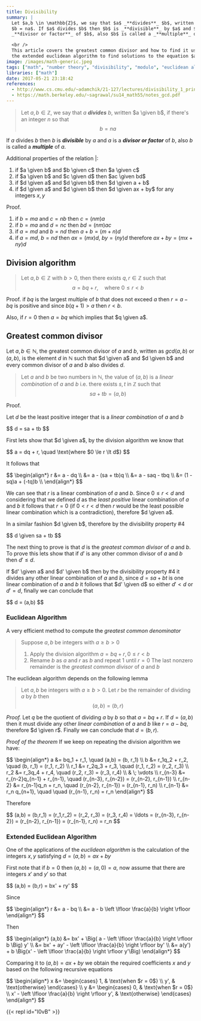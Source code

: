 ```yaml
---
title: Divisibility
summary: |
  Let $a,b \in \mathbb{Z}$, we say that $a$ _**divides**_ $b$, written $a \given b$, if there's an integer $n$ so that:
  $b = na$. If $a$ divides $b$ then $b$ is _**divisible**_ by $a$ and $a$ is a
  _**divisor or factor**_ of $b$, also $b$ is called a _**multiple**_ of $a$.

  <br />
  This article covers the greatest common divisor and how to find it using the euclidean algorithm,
  the extended euclidean algorithm to find solutions to the equation $ax + by = gcd(a, b)$ where $a, b$ are unknowns.
image: /images/math-generic.jpeg
tags: ["math", "number theory", "divisibility", "modulo", "euclidean algorithm", "extended euclidean algorithm"]
libraries: ["math"]
date: 2017-05-21 23:18:42
references:
  - http://www.cs.cmu.edu/~adamchik/21-127/lectures/divisibility_1_print.pdf
  - https://math.berkeley.edu/~sagrawal/su14_math55/notes_gcd.pdf
---
```


> Let $a,b \in \mathbb{Z}$, we say that $a$ _**divides**_ $b$, written $a \given b$, if there's an integer $n$ so that
> $$
b = na
$$

If $a$ divides $b$ then $b$ is _**divisible**_ by $a$ and $a$ is a _**divisor or factor**_ of $b$, also $b$ is called a _**multiple**_ of $a$.

Additional properties of the relation $|$:

1. if $a \given b$ and $b \given c$ then $a \given c$
2. if $a \given b$ and $c \given d$ then $ac \given bd$
3. if $d \given a$ and $d \given b$ then $d \given a + b$
4. if $d \given a$ and $d \given b$ then $d \given ax + by$ for any
   integers $x,y$

Proof.

1. if $b=ma$ and $c=nb$ then $c=(nm)a$
2. if $b=ma$ and $d=nc$ then $bd=(nm)ac$
3. if $a=md$ and $b=nd$ then $a + b=(m + n)d$
4. if $a=md$, $b=nd$ then $ax=(mx)d$, $by=(ny)d$ therefore $ax + by = (mx + ny)d$

## Division algorithm

> Let $a, b \in \mathbb{Z}$ with $b > 0$, then there exists $q, r \in \mathbb{Z}$ such that
> $$
a = bq + r, \quad \text{where $0 \leq r \lt b$}
$$

Proof. if $bq$ is the largest multiple of $b$ that does not exceed $a$ then $r = a - bq$ is positive and since $b(q + 1) > a$ then $r \lt b$.

Also, if $r = 0$ then $a = bq$ which implies that $q \given a$.

## Greatest common divisor

Let $a, b \in \mathbb{N}$, the greatest common divisor of $a$ and $b$, written as $gcd(a,b)$ or $(a,b)$, is the element $d$ in $\mathbb{N}$ such that $d \given a$ and $d \given b$ and every common divisor of $a$ and $b$ also divides $d$.

> Let $a$ and $b$ be two numbers in $\mathbb{N}$, the value of $(a,b)$ is a *linear combination* of $a$ and $b$ i.e. there exists $s,t$ in $\mathbb{Z}$ such that
> $$
sa + tb = (a, b)
$$

Proof.

Let $d$ be the least positive integer that is a *linear combination* of $a$ and $b$

<div>$$
d = sa + tb
$$</div>

First lets show that $d \given a$, by the division algorithm we know that

<div>$$
a = dq + r, \quad \text{where $0 \le r \lt d$}
$$</div>

It follows that

<div>$$
\begin{align*}
r &= a - dq \\
&= a - (sa + tb)q \\
&= a - saq - tbq \\
&= (1 - sq)a + (-tq)b \\
\end{align*}
$$</div>

We can see that $r$ is a linear combination of $a$ and $b$. Since $0 \le r \lt d$ and considering that we defined $d$ as the *least positive* linear combination of $a$ and $b$ it follows that $r = 0$ (if $0 \lt r \lt d$ then $r$ would be the least possible linear combination which is a contradiction), therefore $d \given a$.

In a similar fashion $d \given b$, therefore by the divisibility property #4

<div>$$
d \given sa + tb
$$</div>

The next thing to prove is that $d$ is the *greatest common divisor* of $a$ and
$b$. To prove this lets show that if $d'$ is any other common divisor of $a$ and
$b$ then $d' \le d$.

If $d' \given a$ and $d' \given b$ then by the divisibility property #4 it divides any other linear combination of $a$ and $b$, since $d = sa + bt$ is one linear combination of $a$ and $b$ it follows that $d' \given d$ so either $d' \lt d$ or $d' = d$, finally we can conclude that

<div>$$
d = (a,b)
$$</div>

### Euclidean Algorithm

A very efficient method to compute the *greatest common denominator*

> Suppose $a, b$ be integers with $a \ge b \gt 0$
>
> 1. Apply the division algorithm $a = bq + r, 0 \le r \lt b$
> 2. Rename $b$ as $a$ and $r$ as $b$ and repeat 1 until $r = 0$
> The last nonzero remainder is the *greatest common divisor* of $a$ and $b$

The euclidean algorithm depends on the following lemma

> Let $a, b$ be integers with $a \ge b \gt 0$. Let $r$ be the remainder of dividing $a$ by $b$ then
> $$
(a,b) = (b, r)
$$

*Proof.* Let $q$ be the quotient of dividing $a$ by $b$ so that $a = bq + r$. If $d = (a,b)$ then it must divide any other *linear combination* of $a$ and $b$ like $r = a - bq$, therefore $d \given r$. Finally we can conclude that $d = (b,r)$.

*Proof of the theorem* If we keep on repeating the division algorithm we have:

<div>$$
\begin{align*}
a &= bq_1 + r_1,  \quad (a,b) = (b, r_1) \\
b &= r_1q_2 + r_2,  \quad (b, r_1) = (r_1, r_2) \\
r_1 &= r_2q_3 + r_3,  \quad (r_1, r_2) = (r_2, r_3) \\
r_2 &= r_3q_4 + r_4,  \quad (r_2, r_3) = (r_3, r_4) \\
& \; \vdots \\
r_{n-3} &= r_{n-2}q_{n-1} + r_{n-1}, \quad (r_{n-3}, r_{n-2}) = (r_{n-2}, r_{n-1}) \\
r_{n-2} &= r_{n-1}q_n + r_n, \quad (r_{n-2}, r_{n-1}) = (r_{n-1}, r_n) \\
r_{n-1} &= r_n q_{n+1}, \quad \quad (r_{n-1}, r_n) = r_n
\end{align*}
$$</div>

Therefore

<div>$$
(a,b) = (b,r_1) = (r_1,r_2) = (r_2, r_3) = (r_3, r_4) = \ldots = (r_{n-3}, r_{n-2}) = (r_{n-2}, r_{n-1}) = (r_{n-1}, r_n) = r_n
$$</div>

### Extended Euclidean Algorithm

<!--
Let's rewrite $r_n$ in terms of the previous $r_i$

<div>$$
r_n = r_{n-2} - r_{n-1} q_n
$$</div>

Substituting for $r_{n-1}$ from the previous equation

<div>$$
\begin{align**}
r_n &= r_{n-2} - (r_{n-3} - r_{n-2} q_{n-1}) q_n \\
r_n &= r_{n-2} (1 + q_n q_{n-1}) - r_{n-3} q_n \\
r_n &= r_{n-3} (-q_n) + r_{n-2} (1 + q_n q_{n-1})
\end{align**}
$$</div>

Substituting for $r_{n-2}$

<div>$$
\begin{align**}
r_n &= r_{n-3} (-q_n) + (r_{n-4} - r_{n-3} q_{n-2}) (1 + q_n q_{n-1}) \\
r_n &= r_{n-3} (-q_n) + r_{n-4} - r_{n-3} q_{n-2} + r_{n-4} q_n q_{n-1} - r_{n-3} q_{n-2} q_n q_{n-1} \\
r_n &= r_{n-4} (1 + q_n q_{n-1}) + r_{n-3} (-q_n - q_{n-2} - q_{n} q_{n-1} q_{n-2}) \\
\end{align**}
$$</div>

We could keep on doing substitutions with the previous equations like we did above until the quantities $r_i$ and $r_{i-1}$ become $a$ and $b$ respectively.
-->

One of the applications of the *euclidean algorithm* is the calculation of the integers $x,y$ satisfying $d = (a,b) = ax + by$

First note that if $b=0$ then $(a,b) = (a,0) = a$, now assume that there are integers $x'$ and $y'$ so that

<div>$$
(a,b) = (b,r) = bx' + ry'
$$</div>

Since

<div>$$
\begin{align*}
r &= a - bq \\
&= a - b \left \lfloor \frac{a}{b} \right \rfloor
\end{align*}
$$</div>

Then

<div>$$
\begin{align*}
(a,b) &= bx' + \Big( a - \left \lfloor \frac{a}{b} \right \rfloor b \Big) y' \\
&= bx' + ay' - \left \lfloor \frac{a}{b} \right \rfloor by' \\
&= a(y') + b \Big(x' - \left \lfloor \frac{a}{b} \right \rfloor y'\Big)
\end{align*}
$$</div>

Comparing it to $(a,b) = ax + by$ we obtain the required coefficients $x$ and $y$ based on the following recursive equations

<div>$$
\begin{align*}
x &=
\begin{cases}
1, & \text{when $r = 0$} \\
y', & \text{otherwise}
\end{cases} \\
y &=
\begin{cases}
0, & \text{when $r = 0$} \\
x' - \left \lfloor \frac{a}{b} \right \rfloor y', & \text{otherwise}
\end{cases}
\end{align*}
$$</div>

{{< repl id="I0vB" >}}

